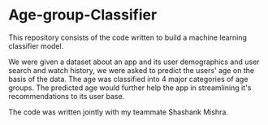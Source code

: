 # Age-group-Classifier

This repository consists of the code written to build a machine learning classifier model.

We were given a dataset about an app and its user demographics and user search and watch history, we were asked to predict the users' age on the basis of the data. The age was classified into 4 major categories of age groups. The predicted age would further help the app in streamlining it's recommendations to its user base.

The code was written jointly with my teammate Shashank Mishra.
